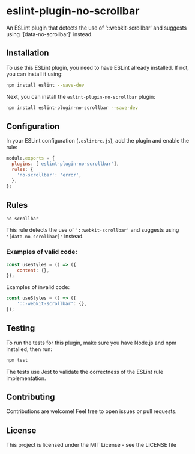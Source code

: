 # eslint-plugin-no-scrollbar

An ESLint plugin that detects the use of '::webkit-scrollbar' and suggests using '[data-no-scrollbar]' instead.

## Installation

To use this ESLint plugin, you need to have ESLint already installed. If not, you can install it using:

```bash
npm install eslint --save-dev
```

Next, you can install the `eslint-plugin-no-scrollbar` plugin:

```bash
npm install eslint-plugin-no-scrollbar --save-dev
```

## Configuration

In your ESLint configuration (`.eslintrc.js`), add the plugin and enable the rule:

```js
module.exports = {
  plugins: ['eslint-plugin-no-scrollbar'],
  rules: {
    'no-scrollbar': 'error',
  },
};
```

## Rules

`no-scrollbar`

This rule detects the use of `'::webkit-scrollbar'` and suggests using `'[data-no-scrollbar]'` instead.

### Examples of valid code:

```javascript
const useStyles = () => ({
    content: {},
});
```

Examples of invalid code:

```javascript
const useStyles = () => ({
    '::-webkit-scrollbar': {},
});
```

## Testing

To run the tests for this plugin, make sure you have Node.js and npm installed, then run:

```bash
npm test
```

The tests use Jest to validate the correctness of the ESLint rule implementation.

## Contributing

Contributions are welcome! Feel free to open issues or pull requests.

## License

This project is licensed under the MIT License - see the LICENSE file
